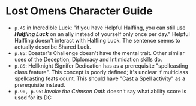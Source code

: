 # Lost Omens Character Guide

* `p.45` in Incredible Luck: "if you have Helpful Halfling, you can still use ***Halfling Luck*** on an ally instead of yourself only once per day."
  Helpful Halfling doesn't interact with Halfling Luck.
  The sentence seems to actually describe Shared Luck.
* `p.85`: Boaster's Challenge doesn't have the mental trait.
  Other similar uses of the Deception, Diplomacy and Intimidation skills do.
* `p.85`: Hellknight Signifer Dedication has as a prerequisite "spellcasting class feature".
  This concept is poorly defined; it's unclear if multiclass spellcasting feats count.
  This should have "Cast a Spell activity" as a prerequisite instead.
* `p.90, p.95`: *Invoke the Crimson Oath* doesn't say what ability score is used for its DC